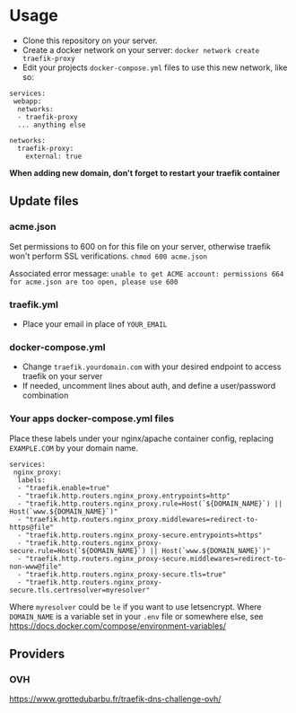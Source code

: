 # Usage

- Clone this repository on your server.
- Create a docker network on your server: `docker network create traefik-proxy`
- Edit your projects `docker-compose.yml` files to use this new network, like so:

```
services:
 webapp:
  networks:
  - traefik-proxy
  ... anything else

networks:
  traefik-proxy:
    external: true
```
**When adding new domain, don't forget to restart your traefik container**

## Update files
### acme.json
Set permissions to 600 on for this file on your server, otherwise traefik won't perform SSL verifications.
`chmod 600 acme.json`

Associated error message: `unable to get ACME account: permissions 664 for acme.json are too open, please use 600`

### traefik.yml
- Place your email in place of `YOUR_EMAIL`

### docker-compose.yml
- Change `traefik.yourdomain.com` with your desired endpoint to access traefik on your server
- If needed, uncomment lines about auth, and define a user/password combination

### Your apps docker-compose.yml files

Place these labels under your nginx/apache container config, replacing `EXAMPLE.COM` by your domain name.
```
services:
 nginx_proxy:
  labels:
  - "traefik.enable=true"
  - "traefik.http.routers.nginx_proxy.entrypoints=http"
  - "traefik.http.routers.nginx_proxy.rule=Host(`${DOMAIN_NAME}`) || Host(`www.${DOMAIN_NAME}`)"
  - "traefik.http.routers.nginx_proxy.middlewares=redirect-to-https@file"
  - "traefik.http.routers.nginx_proxy-secure.entrypoints=https"
  - "traefik.http.routers.nginx_proxy-secure.rule=Host(`${DOMAIN_NAME}`) || Host(`www.${DOMAIN_NAME}`)"
  - "traefik.http.routers.nginx_proxy-secure.middlewares=redirect-to-non-www@file"
  - "traefik.http.routers.nginx_proxy-secure.tls=true"
  - "traefik.http.routers.nginx_proxy-secure.tls.certresolver=myresolver"
```
Where `myresolver` could be `le` if you want to use letsencrypt.
Where `DOMAIN_NAME` is a variable set in your `.env` file or somewhere else, see https://docs.docker.com/compose/environment-variables/

## Providers
### OVH
https://www.grottedubarbu.fr/traefik-dns-challenge-ovh/
